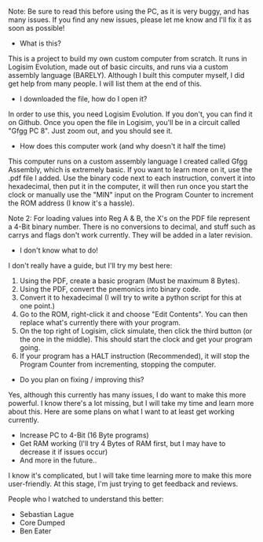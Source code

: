 Note: Be sure to read this before using the PC, as it is very buggy, and has many issues. If you find any new issues, please let me know and I'll fix it as soon as possible!



 - What is this?

This is a project to build my own custom computer from scratch. It runs in Logisim Evolution, made out of basic circuits, and runs via a custom assembly language (BARELY). Although I built this computer myself, I did get help from many people. I will list them at the end of this.

- I downloaded the file, how do I open it?

In order to use this, you need Logisim Evolution. If you don't, you can find it on Github. Once you open the file in Logisim, you'll be in a circuit called "Gfgg PC 8". Just zoom out, and you should see it.

- How does this computer work (and why doesn't it half the time)

This computer runs on a custom assembly language I created called Gfgg Assembly, which is extremely basic. If you want to learn more on it, use the .pdf file I added. Use the binary code next to each instruction, convert
it into hexadecimal, then put it in the computer, it will then run once you start the clock or manually use the "MIN" input on the Program Counter to increment the ROM address (I know it's a hassle).

Note 2: For loading values into Reg A & B, the X's on the PDF file represent a 4-Bit binary number. There is no conversions to decimal, and stuff such as carrys and flags don't work currently. They will be added in a later revision.

- I don't know what to do!

I don't really have a guide, but I'll try my best here:

1. Using the PDF, create a basic program (Must be maximum 8 Bytes).
2. Using the PDF, convert the pnemonics into binary code.
3. Convert it to hexadecimal (I will try to write a python script for this at one point.)
4. Go to the ROM, right-click it and choose "Edit Contents". You can then replace what's currently there with your program.
5. On the top right of Logisim, click simulate, then click the third button (or the one in the middle). This should start the clock and get your program going.
6. If your program has a HALT instruction (Recommended), it will stop the Program Counter from incrementing, stopping the computer.

- Do you plan on fixing / improving this?

Yes, although this currently has many issues, I do want to make this more powerful. I know there's a lot missing, but I will take my time and learn more about this. Here are some plans on what I want to at least get working currently.

- Increase PC to 4-Bit (16 Byte programs)
- Get RAM working (I'll try 4 Bytes of RAM first, but I may have to decrease it if issues occur)
- And more in the future..

I know it's complicated, but I will take time learning more to make this more user-friendly. At this stage, I'm just trying to get feedback and reviews.

People who I watched to understand this better:

- Sebastian Lague
- Core Dumped
- Ben Eater
